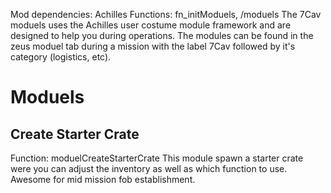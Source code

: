 Mod dependencies: Achilles
Functions: fn_initModuels, /moduels
The 7Cav moduels uses the Achilles user costume module framework and are designed to help you during operations. The modules can be found in the zeus moduel tab during a mission with the label 7Cav followed by it's category (logistics, etc).

# Moduels
## Create Starter Crate
Function: moduelCreateStarterCrate
This module spawn a starter crate were you can adjust the inventory as well as which function to use.
Awesome for mid mission fob establishment.
